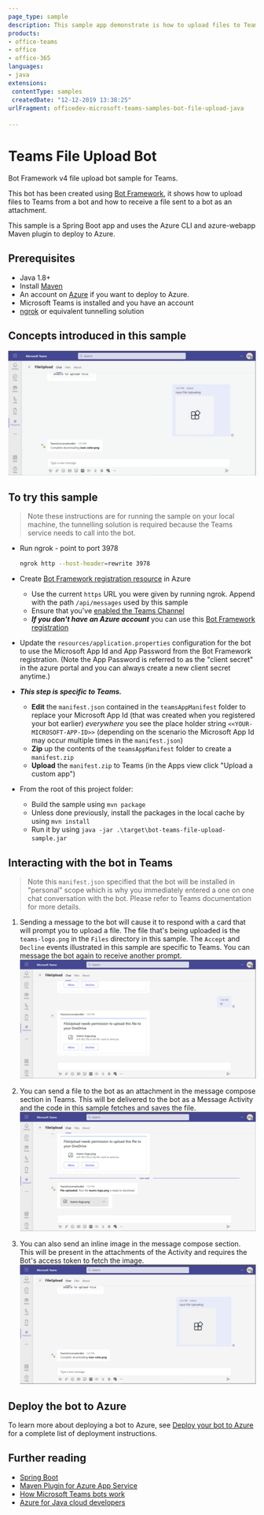 ```yaml
---
page_type: sample
description: This sample app demonstrate is how to upload files to Teams from a bot.
products:
- office-teams
- office
- office-365
languages:
- java
extensions:
 contentType: samples
 createdDate: "12-12-2019 13:38:25"
urlFragment: officedev-microsoft-teams-samples-bot-file-upload-java

---
```


# Teams File Upload Bot

Bot Framework v4 file upload bot sample for Teams.

This bot has been created using [Bot Framework](https://dev.botframework.com), it shows how to
upload files to Teams from a bot and how to receive a file sent to a bot as an attachment.

This sample is a Spring Boot app and uses the Azure CLI and azure-webapp Maven plugin to deploy to Azure.

## Prerequisites
- Java 1.8+
- Install [Maven](https://maven.apache.org/)
- An account on [Azure](https://azure.microsoft.com) if you want to deploy to Azure.
- Microsoft Teams is installed and you have an account
- [ngrok](https://ngrok.com/) or equivalent tunnelling solution

## Concepts introduced in this sample
![Bot-file-upload](Images/botfileupload.gif)

## To try this sample

> Note these instructions are for running the sample on your local machine, the tunnelling solution is required because
the Teams service needs to call into the bot.

- Run ngrok - point to port 3978

    ```bash
    ngrok http --host-header=rewrite 3978
    ```
- Create [Bot Framework registration resource](https://docs.microsoft.com/en-us/azure/bot-service/bot-service-quickstart-registration) in Azure
    - Use the current `https` URL you were given by running ngrok. Append with the path `/api/messages` used by this sample
    - Ensure that you've [enabled the Teams Channel](https://docs.microsoft.com/en-us/azure/bot-service/channel-connect-teams?view=azure-bot-service-4.0)
    - __*If you don't have an Azure account*__ you can use this [Bot Framework registration](https://docs.microsoft.com/en-us/microsoftteams/platform/bots/how-to/create-a-bot-for-teams#register-your-web-service-with-the-bot-framework)
- Update the `resources/application.properties` configuration for the bot to use the Microsoft App Id and App Password from the Bot Framework registration. (Note the App Password is referred to as the "client secret" in the azure portal and you can always create a new client secret anytime.)
- __*This step is specific to Teams.*__
    - **Edit** the `manifest.json` contained in the  `teamsAppManifest` folder to replace your Microsoft App Id (that was created when you registered your bot earlier) *everywhere* you see the place holder string `<<YOUR-MICROSOFT-APP-ID>>` (depending on the scenario the Microsoft App Id may occur multiple times in the `manifest.json`)
    - **Zip** up the contents of the `teamsAppManifest` folder to create a `manifest.zip`
    - **Upload** the `manifest.zip` to Teams (in the Apps view click "Upload a custom app")
- From the root of this project folder:
    - Build the sample using `mvn package`
    - Unless done previously, install the packages in the local cache by using `mvn install`
    - Run it by using `java -jar .\target\bot-teams-file-upload-sample.jar`


## Interacting with the bot in Teams

> Note this `manifest.json` specified that the bot will be installed in "personal" scope which is why you immediately entered a one on one chat conversation with the bot. Please refer to Teams documentation for more details.

1. Sending a message to the bot will cause it to respond with a card that will prompt you to upload a file. The file that's being uploaded is the `teams-logo.png` in the `Files` directory in this sample. The `Accept` and `Decline` events illustrated in this sample are specific to Teams. You can message the bot again to receive another prompt.
![WelcomeCard](Images/WelcomeCard.PNG)

2. You can send a file to the bot as an attachment in the message compose section in Teams. This will be delivered to the bot as a Message Activity and the code in this sample fetches and saves the file.
![ReadyToDownload](Images/ReadyToDownload.PNG)

3. You can also send an inline image in the message compose section. This will be present in the attachments of the Activity and requires the Bot's access token to fetch the image.
![FileUploadInMessageSection](Images/FileUploadInMessageSection.PNG)

## Deploy the bot to Azure

To learn more about deploying a bot to Azure, see [Deploy your bot to Azure](https://aka.ms/azuredeployment) for a complete list of deployment instructions.
## Further reading
- [Spring Boot](https://spring.io/projects/spring-boot)
- [Maven Plugin for Azure App Service](https://github.com/microsoft/azure-maven-plugins/tree/develop/azure-webapp-maven-plugin)
- [How Microsoft Teams bots work](https://docs.microsoft.com/en-us/azure/bot-service/bot-builder-basics-teams?view=azure-bot-service-4.0&tabs=javascript)
- [Azure for Java cloud developers](https://docs.microsoft.com/en-us/azure/java/?view=azure-java-stable)

